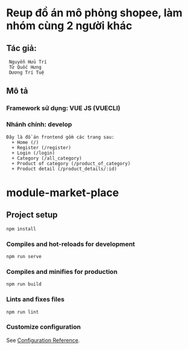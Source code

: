 # Reup đồ án mô phỏng shopee, làm nhóm cùng 2 người khác



## Tác giả: 

     Nguyễn Hửu Trí
     Từ Quốc Hưng
     Dương Trí Tuệ
## Mô tả

### Framework sử dụng: VUE JS (VUECLI)
### Nhánh chính: develop
    Đây là đồ án frontend gồm các trang sau:
      + Home (/)
      + Register (/register)
      + Login (/login)
      + Category (/all_category)
      + Product of category (/product_of_category)
      + Product detail (/product_details/:id)

# module-market-place

## Project setup
```
npm install
```

### Compiles and hot-reloads for development
```
npm run serve
```

### Compiles and minifies for production
```
npm run build
```

### Lints and fixes files
```
npm run lint
```

### Customize configuration
See [Configuration Reference](https://cli.vuejs.org/config/).
